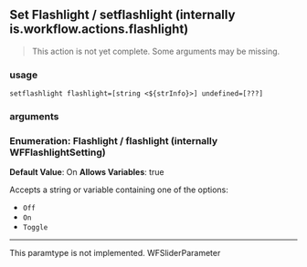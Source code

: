 
## Set Flashlight / setflashlight (internally is.workflow.actions.flashlight)

> This action is not yet complete. Some arguments may be missing.


### usage
`setflashlight flashlight=[string <${strInfo}>] undefined=[???]`

### arguments
### Enumeration: Flashlight / flashlight (internally WFFlashlightSetting)
**Default Value**: On
**Allows Variables**: true


Accepts a string 
or variable
containing one of the options:

- `Off`
- `On`
- `Toggle`
---
This paramtype is not implemented. WFSliderParameter
